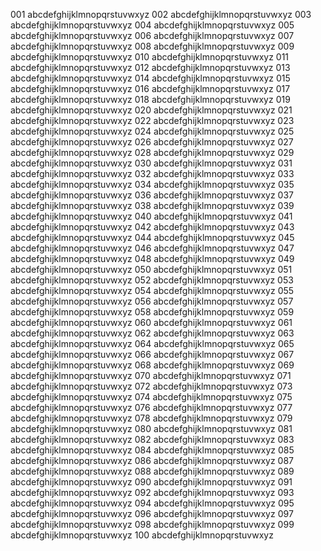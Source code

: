 001 abcdefghijklmnopqrstuvwxyz
002 abcdefghijklmnopqrstuvwxyz
003 abcdefghijklmnopqrstuvwxyz
004 abcdefghijklmnopqrstuvwxyz
005 abcdefghijklmnopqrstuvwxyz
006 abcdefghijklmnopqrstuvwxyz
007 abcdefghijklmnopqrstuvwxyz
008 abcdefghijklmnopqrstuvwxyz
009 abcdefghijklmnopqrstuvwxyz
010 abcdefghijklmnopqrstuvwxyz
011 abcdefghijklmnopqrstuvwxyz
012 abcdefghijklmnopqrstuvwxyz
013 abcdefghijklmnopqrstuvwxyz
014 abcdefghijklmnopqrstuvwxyz
015 abcdefghijklmnopqrstuvwxyz
016 abcdefghijklmnopqrstuvwxyz
017 abcdefghijklmnopqrstuvwxyz
018 abcdefghijklmnopqrstuvwxyz
019 abcdefghijklmnopqrstuvwxyz
020 abcdefghijklmnopqrstuvwxyz
021 abcdefghijklmnopqrstuvwxyz
022 abcdefghijklmnopqrstuvwxyz
023 abcdefghijklmnopqrstuvwxyz
024 abcdefghijklmnopqrstuvwxyz
025 abcdefghijklmnopqrstuvwxyz
026 abcdefghijklmnopqrstuvwxyz
027 abcdefghijklmnopqrstuvwxyz
028 abcdefghijklmnopqrstuvwxyz
029 abcdefghijklmnopqrstuvwxyz
030 abcdefghijklmnopqrstuvwxyz
031 abcdefghijklmnopqrstuvwxyz
032 abcdefghijklmnopqrstuvwxyz
033 abcdefghijklmnopqrstuvwxyz
034 abcdefghijklmnopqrstuvwxyz
035 abcdefghijklmnopqrstuvwxyz
036 abcdefghijklmnopqrstuvwxyz
037 abcdefghijklmnopqrstuvwxyz
038 abcdefghijklmnopqrstuvwxyz
039 abcdefghijklmnopqrstuvwxyz
040 abcdefghijklmnopqrstuvwxyz
041 abcdefghijklmnopqrstuvwxyz
042 abcdefghijklmnopqrstuvwxyz
043 abcdefghijklmnopqrstuvwxyz
044 abcdefghijklmnopqrstuvwxyz
045 abcdefghijklmnopqrstuvwxyz
046 abcdefghijklmnopqrstuvwxyz
047 abcdefghijklmnopqrstuvwxyz
048 abcdefghijklmnopqrstuvwxyz
049 abcdefghijklmnopqrstuvwxyz
050 abcdefghijklmnopqrstuvwxyz
051 abcdefghijklmnopqrstuvwxyz
052 abcdefghijklmnopqrstuvwxyz
053 abcdefghijklmnopqrstuvwxyz
054 abcdefghijklmnopqrstuvwxyz
055 abcdefghijklmnopqrstuvwxyz
056 abcdefghijklmnopqrstuvwxyz
057 abcdefghijklmnopqrstuvwxyz
058 abcdefghijklmnopqrstuvwxyz
059 abcdefghijklmnopqrstuvwxyz
060 abcdefghijklmnopqrstuvwxyz
061 abcdefghijklmnopqrstuvwxyz
062 abcdefghijklmnopqrstuvwxyz
063 abcdefghijklmnopqrstuvwxyz
064 abcdefghijklmnopqrstuvwxyz
065 abcdefghijklmnopqrstuvwxyz
066 abcdefghijklmnopqrstuvwxyz
067 abcdefghijklmnopqrstuvwxyz
068 abcdefghijklmnopqrstuvwxyz
069 abcdefghijklmnopqrstuvwxyz
070 abcdefghijklmnopqrstuvwxyz
071 abcdefghijklmnopqrstuvwxyz
072 abcdefghijklmnopqrstuvwxyz
073 abcdefghijklmnopqrstuvwxyz
074 abcdefghijklmnopqrstuvwxyz
075 abcdefghijklmnopqrstuvwxyz
076 abcdefghijklmnopqrstuvwxyz
077 abcdefghijklmnopqrstuvwxyz
078 abcdefghijklmnopqrstuvwxyz
079 abcdefghijklmnopqrstuvwxyz
080 abcdefghijklmnopqrstuvwxyz
081 abcdefghijklmnopqrstuvwxyz
082 abcdefghijklmnopqrstuvwxyz
083 abcdefghijklmnopqrstuvwxyz
084 abcdefghijklmnopqrstuvwxyz
085 abcdefghijklmnopqrstuvwxyz
086 abcdefghijklmnopqrstuvwxyz
087 abcdefghijklmnopqrstuvwxyz
088 abcdefghijklmnopqrstuvwxyz
089 abcdefghijklmnopqrstuvwxyz
090 abcdefghijklmnopqrstuvwxyz
091 abcdefghijklmnopqrstuvwxyz
092 abcdefghijklmnopqrstuvwxyz
093 abcdefghijklmnopqrstuvwxyz
094 abcdefghijklmnopqrstuvwxyz
095 abcdefghijklmnopqrstuvwxyz
096 abcdefghijklmnopqrstuvwxyz
097 abcdefghijklmnopqrstuvwxyz
098 abcdefghijklmnopqrstuvwxyz
099 abcdefghijklmnopqrstuvwxyz
100 abcdefghijklmnopqrstuvwxyz
